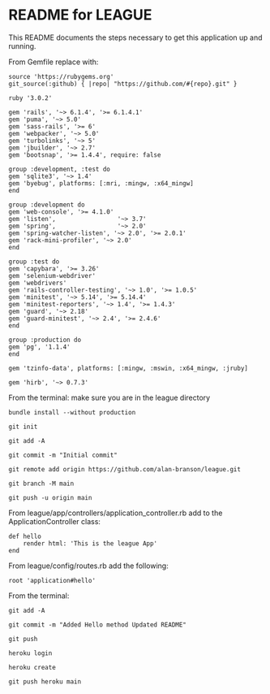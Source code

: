 # README for LEAGUE

This README documents the steps necessary to get this
application up and running.

From Gemfile    replace with:

    source 'https://rubygems.org'
    git_source(:github) { |repo| "https://github.com/#{repo}.git" }

    ruby '3.0.2'

    gem 'rails', '~> 6.1.4', '>= 6.1.4.1'
    gem 'puma', '~> 5.0'
    gem 'sass-rails', '>= 6'
    gem 'webpacker', '~> 5.0'
    gem 'turbolinks', '~> 5'
    gem 'jbuilder', '~> 2.7'
    gem 'bootsnap', '>= 1.4.4', require: false

    group :development, :test do
    gem 'sqlite3', '~> 1.4'
    gem 'byebug', platforms: [:mri, :mingw, :x64_mingw]
    end

    group :development do
    gem 'web-console', '>= 4.1.0'
    gem 'listen',                 '~> 3.7'
    gem 'spring',                 '~> 2.0'
    gem 'spring-watcher-listen', '~> 2.0', '>= 2.0.1'
    gem 'rack-mini-profiler', '~> 2.0'
    end

    group :test do
    gem 'capybara', '>= 3.26'
    gem 'selenium-webdriver'
    gem 'webdrivers'
    gem 'rails-controller-testing', '~> 1.0', '>= 1.0.5'
    gem 'minitest', '~> 5.14', '>= 5.14.4'
    gem 'minitest-reporters', '~> 1.4', '>= 1.4.3'
    gem 'guard', '~> 2.18'
    gem 'guard-minitest', '~> 2.4', '>= 2.4.6'
    end

    group :production do
    gem 'pg', '1.1.4'
    end

    gem 'tzinfo-data', platforms: [:mingw, :mswin, :x64_mingw, :jruby]

    gem 'hirb', '~> 0.7.3'

From the terminal:      make sure you are in the league directory

    bundle install --without production

    git init

    git add -A

    git commit -m "Initial commit"

    git remote add origin https://github.com/alan-branson/league.git
    
    git branch -M main

    git push -u origin main

From league/app/controllers/application_controller.rb     add to the ApplicationController class:

    def hello
        render html: 'This is the league App'
    end

From league/config/routes.rb  add the following:

    root 'application#hello'

From the terminal:

    git add -A

    git commit -m "Added Hello method Updated README"

    git push

    heroku login

    heroku create

    git push heroku main